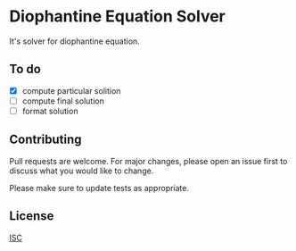 
# Diophantine Equation Solver

It's solver for diophantine equation. 

## To do

- [x] compute particular solition
- [ ] compute final solution
- [ ] format solution

## Contributing

Pull requests are welcome. For major changes, please open an issue first to discuss what you would like to change.

Please make sure to update tests as appropriate.

## License

[ISC](./LICENSE.txt)
